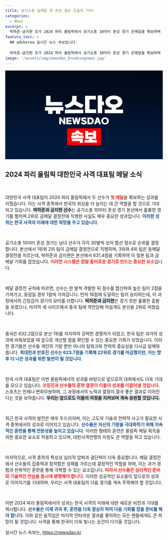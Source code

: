 ```yaml
---
title: 공기소총 금메달 첫 혼성 결승 진출의 기적!
categories:
  - News
excerpt: >
  박하준-금지현 조가 2024 파리 올림픽에서 공기소총 10미터 혼성 경기 은메달을 확보하며 금메달 결정전에 진출! 한국 사격의 역사를 새로 쓰는 순간을 놓치지 마세요!
feature_text: >
  ## adskorea 실시간 뉴스 속보입니다.

  박하준-금지현 조가 2024 파리 올림픽에서 공기소총 10미터 혼성 경기 은메달을 확보하며 금메달 결정전에 진출! 한국 사격의 역사를 새로 쓰는 순간을 놓치지 마세요!
image: '/assets/img/newsdao_breakingnews.jpg'
---
```


<p><img src="/assets/img/newsdao_breakingnews.jpg" alt="adskorea 속보" /></p>

<h2 data-ke-size="size26">2024 파리 올림픽 대한민국 사격 대표팀 메달 소식</h2>  

<p data-ke-size="size16">&nbsp;</p>  

<p>대한민국 사격 대표팀이 2024 파리 올림픽에서 두 선수가 <b><span style="color: #ee2323;">첫 메달</span></b>을 확보하는 성과를 이뤘습니다. 이는 사격 종목에서 한국의 위상을 더 높이는 데 큰 역할을 할 것으로 기대되고 있습니다. <b><span style="background-color: #21538527;">박하준과 금지현 선수</span></b>는 공기소총 10미터 혼성 경기 본선에서 훌륭한 경기를 펼치며 2위로 금메달 결정전에 직행한 사실도 매우 중요한 성과입니다. <b><span style="color: #1a5490;">이러한 성취는 한국 사격의 미래에 대한 희망을 주고 있습니다.</span></b>  </p>

<p data-ke-size="size16">&nbsp;</p>  

<p>공기소총 10미터 혼성 경기는 남녀 선수가 각각 30발씩 쏘아 합산 점수로 순위를 결정합니다. 본선에서 1위와 2위 팀이 금메달 결정전으로 직행하며, 3위와 4위 팀은 동메달 결정전을 치르는데, 박하준과 금지현은 본선에서 631.4점을 기록하여 이 일본 팀과 금메달 기회를 잡았습니다. <b><span style="color: #ee2323;">이러한 시스템은 정말 흥미로운 경기로 만드는 중요한 요소</span></b>입니다. </p>

<p data-ke-size="size16">&nbsp;</p>  

<p>메달 결정전 규칙에 따르면, 선수는 한 발씩 격발한 뒤 점수를 합산하여 높은 팀이 2점을 가져가고, 동점일 경우 1점씩 가져갑니다. 먼저 16점에 도달하는 팀이 승리하는데, 이 과정에서의 긴장감이 경기의 묘미를 더합니다. <b><span style="background-color: #21538527;">박하준과 금지현</span></b>은 경기 초반 훌륭한 출발을 보였으나, 마지막 세 시리즈에서 중국 팀에 역전당해 아쉽게도 본선을 2위로 마쳤습니다.  </p>

<p data-ke-size="size16">&nbsp;</p>  

<p>중국은 632.2점으로 본선 1위를 차지하여 강력한 경쟁자가 되었고, 한국 팀은 과거의 성과에 비춰보았을 때 앞으로 개선할 점을 확인할 수 있는 중요한 기회가 되었습니다. 이러한 경기들은 선수들 개인의 기량 뿐만 아니라 팀워크와 전략의 중요성을 다시금 일깨워줍니다. <b><span style="color: #1a5490;">최대한과 반효진 선수는 623.7점을 기록해 22위로 경기를 마감했지만, 이는 향후 더 나은 성과를 위한 발판이 될 것입니다.</span></b> </p>

<p data-ke-size="size16">&nbsp;</p>  

<p>한국 사격 대표팀은 이번 올림픽에서의 성과를 바탕으로 앞으로의 대회에서도 더욱 기대를 모으고 있습니다. <b><span style="color: #ee2323;">코칭진과 선수들의 훈련 열정이 이들의 성과를 이끌어낼 것입니다.</span></b> 스포츠는 언제나 변화무쌍하며, 그 과정에서의 노력과 열정이 결국 좋은 결과로 이어진다는 것을 보여줍니다. <b><span style="background-color: #21538527;">우리는 앞으로도 이들의 여정을 지켜보며 계속 응원할 것입니다.</span></b> </p>

<p data-ke-size="size16">&nbsp;</p>  

<p>최근 한국 사격의 발전은 매우 두드러지며, 이는 고도의 기술과 전략적 사고가 필요한 사격 종목에서의 성과로 이어지고 있습니다. <b><span style="color: #1a5490;">선수들은 자신의 기량을 극대화하기 위해 지속적인 훈련을 통해 전문성을 높이고 있습니다.</span></b> 이러한 형태의 훈련은 올림픽 메달 획득을 위한 중요한 요소로 작용하고 있으며, 대한사격연맹의 지원도 큰 역할을 하고 있습니다. </p>

<p data-ke-size="size16">&nbsp;</p>  

<p>마지막으로, 사격 종목의 특성상 심리적 압박과 결단력이 더욱 중요합니다. 메달 결정전에서 선수들의 집중력과 침착함은 성패를 가르는데 결정적인 역할을 하며, 이는 과거 경험과 반복적인 훈련을 통해 극복할 수 있는 요소입니다. <b><span style="color: #ee2323;">따라서 선수들은 심리적인 준비와 기술적인 연습을 동시에 병행해야 합니다.</span></b> 이러한 성공적인 요소들이 앞으로의 성과로 이어지기를 기대하며, 우리는 사격 대표팀의 다음 경기를 계속 주목해야 할 것입니다. </p>

<p data-ke-size="size16">&nbsp;</p>  

<p>이번 2024 파리 올림픽에서의 성과는 한국 사격의 미래에 대한 새로운 비전과 기대를 제시합니다. <b><span style="color: #1a5490;">선수들은 이제 귀국 후, 훈련을 더욱 열심히 하여 다음 기회를 잡을 준비를 해야 합니다.</span></b> 이와 같은 움직임은 마지막 안타까운 결과를 좋아하는 모든 팬들에게도 큰 희망이 될 것입니다. 사격을 통해 한국이 더욱 빛나는 순간이 다가올 것입니다.</p>
실시간 뉴스 속보는, <a href="https://newsdao.kr" rel="dofollow">https://newsdao.kr</a>


